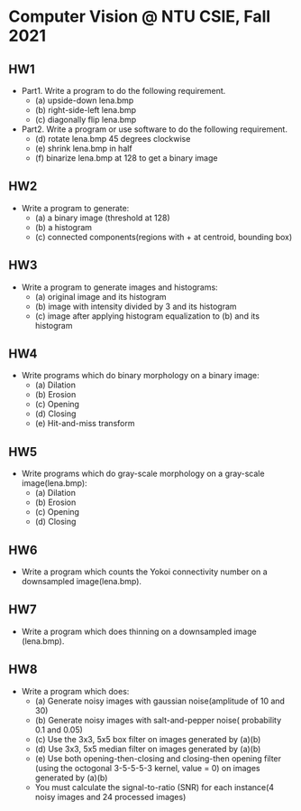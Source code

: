# Computer Vision @ NTU CSIE, Fall 2021

## HW1
- Part1. Write a program to do the following requirement.
    - (a) upside-down lena.bmp
    - (b) right-side-left lena.bmp
    - (c) diagonally flip lena.bmp
- Part2. Write a program or use software to do the following requirement.
    - (d) rotate lena.bmp 45 degrees clockwise
    - (e) shrink lena.bmp in half
    - (f) binarize lena.bmp at 128 to get a binary image

## HW2
- Write a program to generate:
    - (a) a binary image (threshold at 128)
    - (b) a histogram
    - (c) connected components(regions with + at centroid, bounding box)

## HW3
- Write a program to generate images and histograms:
    - (a) original image and its histogram
    - (b) image with intensity divided by 3 and its histogram
    - (c) image after applying histogram equalization to (b) and its histogram

## HW4
- Write programs which do binary morphology on a binary image:
    - (a) Dilation
    - (b) Erosion
    - (c) Opening
    - (d) Closing
    - (e) Hit-and-miss transform

## HW5
- Write programs which do gray-scale morphology on a gray-scale image(lena.bmp):
    - (a) Dilation
    - (b) Erosion
    - (c) Opening
    - (d) Closing

## HW6
- Write a program which counts the Yokoi connectivity number on a downsampled image(lena.bmp).

## HW7
- Write a program which does thinning on a downsampled image (lena.bmp).

## HW8
- Write a program which does:
    - (a) Generate noisy images with gaussian noise(amplitude of 10 and 30)
    - (b) Generate noisy images with salt-and-pepper noise( probability 0.1 and 0.05)
    - (c) Use the 3x3, 5x5 box filter on images generated by (a)(b)
    - (d) Use 3x3, 5x5 median filter on images generated by (a)(b)
    - (e) Use both opening-then-closing and closing-then opening filter (using the octogonal 3-5-5-5-3 kernel, value = 0) on images generated by (a)(b)
    - You must calculate the signal-to-ratio (SNR) for each instance(4 noisy images and 24 processed images)